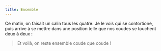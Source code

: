 ```yaml
---
title: Ensemble
---
```


Ce matin, on faisait un calin tous les quatre. Je le vois qui se contortione, puis arrive à se mettre dans une position telle que nos coudes se touchent deux à deux :

> Et voilà, on reste ensemble coude que coude !
